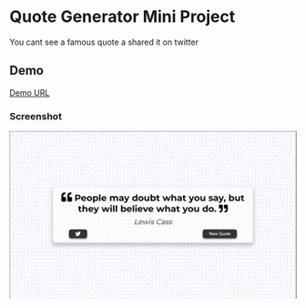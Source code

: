 # Quote Generator Mini Project
You cant see a famous quote a shared it on twitter

## Demo
[Demo URL](https://github.com/joeypy)

### Screenshot
![Image](screenshot.png)